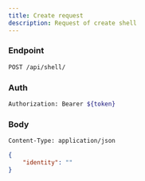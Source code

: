 ```yaml
---
title: Create request
description: Request of create shell
---
```


### Endpoint

```bash
POST /api/shell/
```

### Auth

```bash
Authorization: Bearer ${token}
```

### Body

```bash
Content-Type: application/json
```

```json
{
    "identity": ""
}
```

